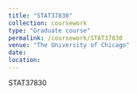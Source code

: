 ```yaml
---
title: "STAT37830"
collection: coursework
type: "Graduate course"
permalink: /coursework/STAT37830
venue: "The University of Chicago"
date: 
location: 
---
```


STAT37830
